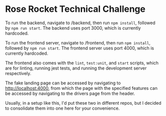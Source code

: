# Rose Rocket Technical Challenge
To run the backend, navigate to /backend, then run `npm install`, followed by `npm run start`. The backend uses port 3000, which is currently hardcoded.

To run the frontend server, navigate to /frontend, then run `npm install`, followed by `npm run start`. The frontend server uses port 4000, which is currently hardcoded.

The frontend also comes with the `lint`, `test:unit`, and `start` scripts, which are for linting, running jest tests, and running the development server respectively.

The fake landing page can be accessed by navigating to <http://localhost:4000>, from which the page with the specified features can be accessed by navigating to the drivers page from the header.

Usually, in a setup like this, I'd put these two in different repos, but I decided to consolidate them into one here for your convenience.

